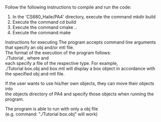 Follow the following instructions to compile and run the code:

1. In the 'CS680_Haile/PA4' directory, execute the command mkdir build
2. Execute the command cd build
3. Execute the command cmake ..
4. Execute the command make    



Instructions for executing
The program accepts command line arguments that specify an obj and/or mtl file.  
The format of the execution of the program follows:  
./Tutorial <obj file name> <mtl file name>, where <obj file name> and  
<mtl file name> each specify a file of the respective type. For example,  
./Tutorial box.obj and box.mtl will display a box object in accordance with  
the specified obj and mtl file.    

If the user wants to use his/her own objects, they can move their objects into  
the objects directory of PA4 and specify those objects when running the program.    

The program is able to run with only a obj file  
(e.g. command: "./Tutorial box.obj" will work)  
